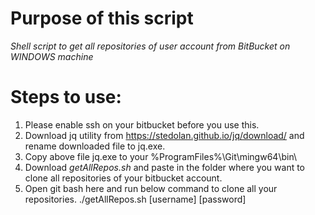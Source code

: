 # Purpose of this script

*Shell script to get all repositories of user account from BitBucket on WINDOWS machine*

# Steps to use:
  1. Please enable ssh on your bitbucket before you use this.
  2. Download jq utility from https://stedolan.github.io/jq/download/ and rename downloaded file to jq.exe.
  3. Copy above file jq.exe to your %ProgramFiles%\Git\mingw64\bin\
  4. Download *getAllRepos.sh* and paste in the folder where you want to clone all repositories of your bitbucket account. 
  5. Open git bash here and run below command to clone all your repositories. 
      ./getAllRepos.sh [username] [password]  
    
